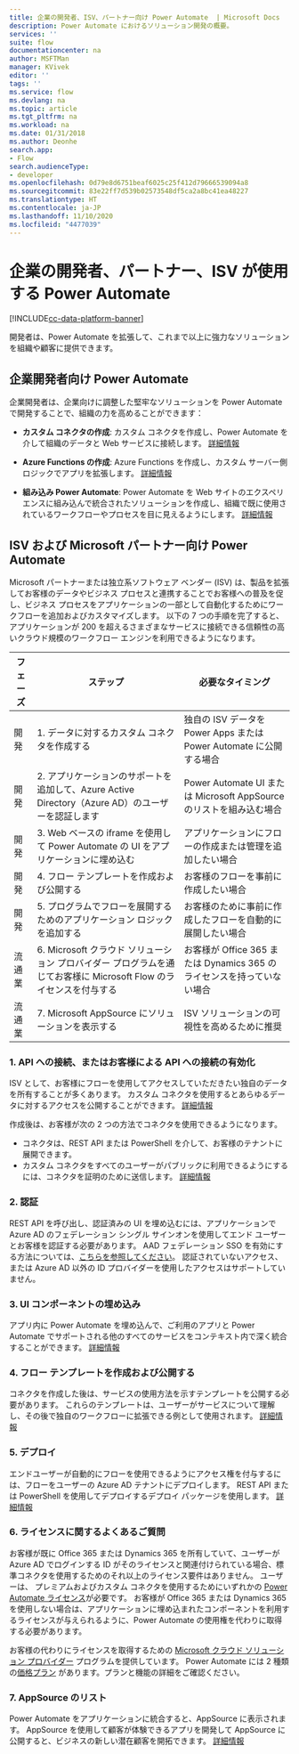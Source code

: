 ```yaml
---
title: 企業の開発者、ISV、パートナー向け Power Automate  | Microsoft Docs
description: Power Automate におけるソリューション開発の概要。
services: ''
suite: flow
documentationcenter: na
author: MSFTMan
manager: KVivek
editor: ''
tags: ''
ms.service: flow
ms.devlang: na
ms.topic: article
ms.tgt_pltfrm: na
ms.workload: na
ms.date: 01/31/2018
ms.author: Deonhe
search.app:
- Flow
search.audienceType:
- developer
ms.openlocfilehash: 0d79e8d6751beaf6025c25f412d79666539094a8
ms.sourcegitcommit: 83e22ff7d539b02573548df5ca2a8bc41ea48227
ms.translationtype: HT
ms.contentlocale: ja-JP
ms.lasthandoff: 11/10/2020
ms.locfileid: "4477039"
---
```

# <a name="power-automate-for-enterprise-developers-isvs-and-partners"></a>企業の開発者、パートナー、ISV が使用する Power Automate

[!INCLUDE[cc-data-platform-banner](../includes/cc-data-platform-banner.md)]

開発者は、Power Automate を拡張して、これまで以上に強力なソリューションを組織や顧客に提供できます。

## <a name="power-automate-for-enterprise-developers"></a>企業開発者向け Power Automate

企業開発者は、企業向けに調整した堅牢なソリューションを Power Automate で開発することで、組織の力を高めることができます：

- **カスタム コネクタの作成**: カスタム コネクタを作成し、Power Automate を介して組織のデータと Web サービスに接続します。 [詳細情報](https://docs.microsoft.com/connectors/custom-connectors/)

- **Azure Functions の作成**: Azure Functions を作成し、カスタム サーバー側ロジックでアプリを拡張します。 [詳細情報](/azure/azure-functions/app-service-export-api-to-powerapps-and-flow)

- **組み込み Power Automate**: Power Automate  を Web サイトのエクスペリエンスに組み込んで統合されたソリューションを作成し、組織で既に使用されているワークフローやプロセスを目に見えるようにします。 [詳細情報](embed-flow-dev.md)

## <a name="power-automate-for-isvs-and-microsoft-partners"></a>ISV および Microsoft パートナー向け Power Automate

Microsoft パートナーまたは独立系ソフトウェア ベンダー (ISV) は、製品を拡張してお客様のデータやビジネス プロセスと連携することでお客様への普及を促し、ビジネス プロセスをアプリケーションの一部として自動化するためにワークフローを追加およびカスタマイズします。 以下の 7 つの手順を完了すると、アプリケーションが 200 を超えるさまざまなサービスに接続できる信頼性の高いクラウド規模のワークフロー エンジンを利用できるようになります。

| フェーズ | ステップ | 必要なタイミング |
| --- | --- | --- |
| 開発 | 1. データに対するカスタム コネクタを作成する | 独自の ISV データを Power Apps または Power Automate に公開する場合 |
| 開発 | 2. アプリケーションのサポートを追加して、Azure Active Directory（Azure AD）のユーザーを認証します | Power Automate UI または Microsoft AppSource のリストを組み込む場合 | 
| 開発 | 3. Web ベースの iframe を使用して Power Automate の UI をアプリケーションに埋め込む | アプリケーションにフローの作成または管理を追加したい場合 | 
| 開発 | 4. フロー テンプレートを作成および公開する | お客様のフローを事前に作成したい場合 | 
| 開発 | 5. プログラムでフローを展開するためのアプリケーション ロジックを追加する | お客様のために事前に作成したフローを自動的に展開したい場合 | 
| 流通業 | 6. Microsoft クラウド ソリューション プロバイダー プログラムを通じてお客様に Microsoft Flow のライセンスを付与する | お客様が Office 365 または Dynamics 365 のライセンスを持っていない場合 |
| 流通業 | 7. Microsoft AppSource にソリューションを表示する | ISV ソリューションの可視性を高めるために推奨 |

### <a name="1-connecting-to-your-apis-or-enabling-customers-to-connect-to-your-apis"></a>1. API への接続、またはお客様による API への接続の有効化

ISV として、お客様にフローを使用してアクセスしていただきたい独自のデータを所有することが多くあります。 カスタム コネクタを使用するとあらゆるデータに対するアクセスを公開することができます。 [詳細情報](https://docs.microsoft.com/connectors/custom-connectors/)

作成後は、お客様が次の 2 つの方法でコネクタを使用できるようになります。
- コネクタは、REST API または PowerShell を介して、お客様のテナントに展開できます。
- カスタム コネクタをすべてのユーザーがパブリックに利用できるようにするには、コネクタを証明のために送信します。 [詳細情報](https://docs.microsoft.com/connectors/custom-connectors/submit-certification)

### <a name="2-authentication"></a>2. 認証 

REST API を呼び出し、認証済みの UI を埋め込むには、アプリケーションで Azure AD のフェデレーション シングル サインオンを使用してエンド ユーザーとお客様を認証する必要があります。 AAD フェデレーション SSO を有効にする方法については、[こちらを参照してください](https://identity.microsoft.com/)。 認証されていないアクセス、または Azure AD 以外の ID プロバイダーを使用したアクセスはサポートしていません。 

### <a name="3-embedding-ui-components"></a>3. UI コンポーネントの埋め込み

アプリ内に Power Automate を埋め込んで、ご利用のアプリと Power Automate でサポートされる他のすべてのサービスをコンテキスト内で深く統合することができます。 [詳細情報](embed-flow-dev.md)

### <a name="4-create-and-publish-flow-templates"></a>4. フロー テンプレートを作成および公開する

コネクタを作成した後は、サービスの使用方法を示すテンプレートを公開する必要があります。 これらのテンプレートは、ユーザーがサービスについて理解し、その後で独自のワークフローに拡張できる例として使用されます。 [詳細情報](../publish-a-template.md)

### <a name="5-deployment"></a>5. デプロイ

エンドユーザーが自動的にフローを使用できるようにアクセス権を付与するには、フローをユーザーの Azure AD テナントにデプロイします。 REST API または PowerShell を使用してデプロイするデプロイ パッケージを使用します。 [詳細情報]( https://docs.microsoft.com/powerapps/administrator/export-import-packages)

### <a name="6-licensing"></a>6. ライセンスに関するよくあるご質問

お客様が既に Office 365 または Dynamics 365 を所有していて、ユーザーが Azure AD でログインする ID がそのライセンスと関連付けられている場合、標準コネクタを使用するためのそれ以上のライセンス要件はありません。 ユーザーは、 プレミアムおよびカスタム コネクタを使用するためにいずれかの [Power Automate ライセンス](https://preview.flow.microsoft.com/pricing/)が必要です。 お客様が Office 365 または Dynamics 365 を使用しない場合は、アプリケーションに埋め込まれたコンポーネントを利用するライセンスが与えられるように、Power Automate の使用権を代わりに取得する必要があります。

お客様の代わりにライセンスを取得するための [Microsoft クラウド ソリューション プロバイダー](https://partner.microsoft.com/cloud-solution-provider) プログラムを提供しています。 Power Automate には 2 種類の[価格プラン](https://flow.microsoft.com/pricing/) があります。プランと機能の詳細をご確認ください。

### <a name="7-list-on-appsource"></a>7. AppSource のリスト

Power Automate をアプリケーションに統合すると、AppSource に表示されます。 AppSource を使用して顧客が体験できるアプリを開発して AppSource に公開すると、ビジネスの新しい潜在顧客を開拓できます。 [詳細情報](dev-appsource-test-drive.md)
